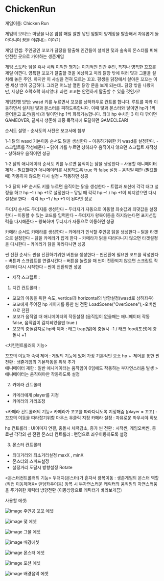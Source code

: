 # ChickenRun

게임이름: Chicken Run

게임의 모티브: 마당을 나온 암탉 
매일 알만 낳던 암탉이 양계장을 탈출해서 자유롭게 돌아다니며 꿈을 이뤄내는 이야기 

게임 컨셉: 주인공인 꼬꼬가 닭장을 탈출해 인간들이 설치한 덫과 숲속의 몬스터를 피해 안전한 곳으로 가야하는 생존게임

게임 스토리: 
닭을 혹사 시켜 이익만 챙기는 이기적인 인간 주인, 특히나 영특한 꼬꼬를 제일 아낀다. 영특한 꼬꼬가 탈출할 것을 예상하고 미리 닭장 밖에 여러 덫과 그물을 설치해 놓은 주인. 하지만 이 사실을 전혀 모르는 꼬꼬. 평생을 닭장에서 살아온 꼬꼬는 이젠 세상 밖이 궁금하다. 그러던 어느날 열린 닭장 문을 보게 되는데.. 닭장 밖을 나왔지만, 세상은 호락호락 하지않다! 과연 꼬꼬는 안전하게 탈출할 수 있을 것인가?


게임진행 방법:
wasd 키를 누르면서 꼬꼬를 상하좌우로 컨트롤 합니다. 루트를 따라 이동하면서 설치된 덫과 몬스터를 피하도록합니다. 이때 덫과 몬스터와 닿이면 hp가 1씩 줄어들고 포션(음식)과 닿이면 hp 1씩 회복가능합니다. 최대 hp 수치인 3 이 다 깎이면 GAMEOVER, 끝까지 생존해 최종 목적지에 도달하면 GAMECLEAR!  


순서도 설명 - 순서도의 사진은 보고서에 첨부

1-1 
닭의 wasd 기본이동 순서도 
닭을 생성한다 – 이동하기위한 키 wasd를 설정한다. - 스크립트를 작성해준다 – 닭이 키를 누르면 상하좌우 움직이지 않으면 스크립트 재작성 - 상하좌우 움직이면 성공 

1-2 
닭의 애니메이터 순서도 
키를 누르면 움직이는 닭을 생성한다 – 사용할 애니메이터 제작 – 필요할때만 애니메이터를 사용하도록 true 와 false 설정 – 움직일 때만 (필요할 때) 작동하지 않으면 다시 설정 – 작동하면 성공  

1-3
닭의 HP 순서도 
키를 누르면 움직이는 닭을 생성한다 – 트랩과 포션에 각각 태그 설정을 하고 hp –1 / hp +1로 설정한다 – 닿일 때  각각 hp –1 / hp +1이 되지않으면 다시 설정을 한다 – 각각 hp –1 / hp +1 이 된다면 성공  

두더지 순서도 
두더지를 생성한다 – 두더지가 자동으로 이동할 최솟값과 최댓값을 설정한다 – 이동할 수 있는 코드를 입력한다 – 두더지가 왕복이동을 하지않는다면 포지션입력을 다시해준다 – 왕복하며 두더지가 자동으로 이동하면 성공 

카메라 순서도 
카메라를 생성한다 – 카메라가 인식할 주인공 닭을 생성한다 – 닭을 타겟으로 설정한다 – 닭을 카메라가 잡게 한다 – 카메라가 닭을 따라다니지 않으면 타겟설정을 다시한다 – 카메라가 닭을 따라다니면 성공 

씬 전환 순서도 
씬을 전환하기위한 버튼을 생성한다 – 씬전환에 필요한 코드를 작성한다 – 버튼과 스크립트를 연결시킨다 – 버튼을 눌렀을 때 씬이 전환되지 않으면 스크립트 작성부터 다시 시작한다 – 씬이 전환되면 성공 

- 제작 스크립트 :

1) 치킨 컨트롤러 : 
+ 꼬꼬의 이동을 위한 속도, vertical과 horizontal의 방향설정(wasd로 상하좌우)
+ 꼬꼬에게 주어진 hp 게이지를 통한 씬 전환 LoadScene("OverScene");-오버씬으로 전환
+ 꼬꼬가 움직일 때 애니메이터의 작동설정 (움직임이 없을때는 애니메이터 작동false, 움직임이 감지되었을땐 true ) 
+ 꼬꼬의 충돌감지로 hp바 제어 : 태그 trap(덫)에 충돌시 –1 / 태크 food(포션)에 충돌시 +1 

<치킨컨트롤러의 기능> 

꼬꼬의 이동과 속력 제어 : 게임의 기능에 있어 가장 기본적인 요소 
hp +-제어를 통한 씬 전환 : 생존게임의 기본작동을 위해 추가  
애니메이터 제한 : 일반 애니메이터는 움직임이 0임에도 작동하는 부자연스러움 발생 > 애니메이터는 움직여야만 작동하도록 설정 


2) 카메라 컨트롤러
+ 카메라에게 player를 지정 
+ 카메라의 거리조정 

<카메라 컨트롤러의 기능> 
카메라가 꼬꼬를 따라다니도록 지정해줌 (player = 꼬꼬) : 꼬꼬의 이동을 따라잡기위함 
마우스 우클릭 지정 카메라 설정 : 자유로운 좌우시야 확보 


hp 컨트롤러 : UI이미지 연결, 충돌시 체력감소, 증가 
씬 전환 : 시작씬, 게임오버씬, 종료씬 각각의 씬 전환 
몬스터 컨트롤러 : 랜덤으로 좌우이동하도록 설정 


3) 몬스터 컨트롤러
+ 최대거리와 최소거리설정 maxX , minX
+ 몬스터의 스피드설정 
+ 설정거리 도달시 방향설정 Rotate 

<몬스터컨트롤러의 기능>
두더지(몬스터)가 혼자서 왕복이동 : 생존게임의 몬스터 역할(직접 이동제어X= 랜덤좌우이동) 
왕복 시 부자연스러운 캐릭터의 움직임의 자연스러움을 주기위한 캐릭터 방향전환
(이동방향으로 캐릭터가 바라보게끔)


사용할 에셋:

![image](https://user-images.githubusercontent.com/84612961/120946418-64234200-c777-11eb-8b5d-66be73d04ef9.png)
주인공 꼬꼬 에셋

![image](https://user-images.githubusercontent.com/84612961/120946457-8ae17880-c777-11eb-88e5-9618165af134.png)
덫 에셋

![image](https://user-images.githubusercontent.com/84612961/121801753-e29a4b00-cc73-11eb-951b-052310b44fc4.png)
그물 에셋

![image](https://user-images.githubusercontent.com/84612961/120946478-a0ef3900-c777-11eb-94b6-ff1615fdd5c0.png)
배경에셋

![image](https://user-images.githubusercontent.com/84612961/120946492-b19faf00-c777-11eb-9a5f-34aea5ac3a06.png)
몬스터 에셋

![image](https://user-images.githubusercontent.com/84612961/120946522-c2e8bb80-c777-11eb-8d1e-e0a5f24c57ab.png)
포션 에셋

![image](https://user-images.githubusercontent.com/84612961/121801652-50924280-cc73-11eb-99db-c9b54dbc6b53.png)
배경음악 에셋





